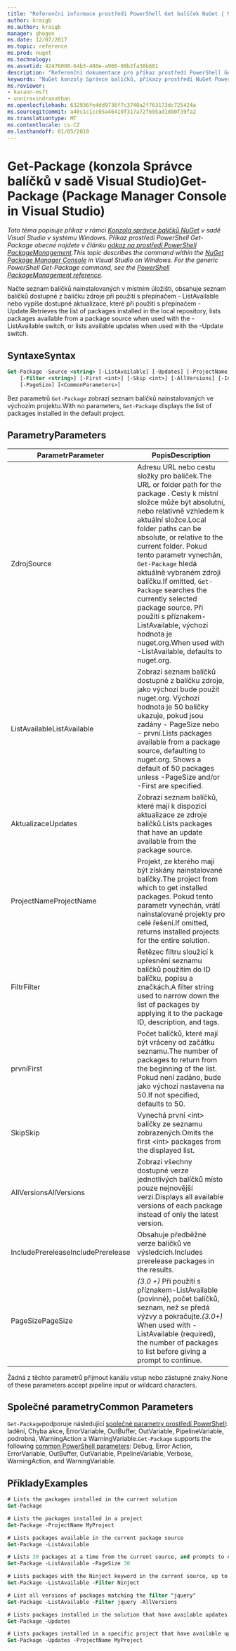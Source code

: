 ```yaml
---
title: "Referenční informace prostředí PowerShell Get balíček NuGet | Microsoft Docs"
author: kraigb
ms.author: kraigb
manager: ghogen
ms.date: 12/07/2017
ms.topic: reference
ms.prod: nuget
ms.technology: 
ms.assetid: 42476008-64b3-480e-a966-98b2fa38b681
description: "Referenční dokumentace pro příkaz prostředí PowerShell Get-balíčku v konzole Správce balíčků NuGet v sadě Visual Studio."
keywords: "NuGet konzoly Správce balíčků, příkazy prostředí NuGet Powershell, NuGet Powershell odkaz, Get-Package"
ms.reviewer:
- karann-msft
- unniravindranathan
ms.openlocfilehash: 632936fe4dd9736f7c3740a2f763173dc725424a
ms.sourcegitcommit: a40c1c1cc05a46410f317a72f695ad1d80f39fa2
ms.translationtype: MT
ms.contentlocale: cs-CZ
ms.lasthandoff: 01/05/2018
---
```

# <a name="get-package-package-manager-console-in-visual-studio"></a><span data-ttu-id="35abf-104">Get-Package (konzola Správce balíčků v sadě Visual Studio)</span><span class="sxs-lookup"><span data-stu-id="35abf-104">Get-Package (Package Manager Console in Visual Studio)</span></span>

<span data-ttu-id="35abf-105">*Toto téma popisuje příkaz v rámci [Konzola správce balíčků NuGet](Package-Manager-Console.md) v sadě Visual Studio v systému Windows. Příkaz prostředí PowerShell Get-Package obecné najdete v článku [odkaz na prostředí PowerShell PackageManagement](/powershell/module/packagemanagement/?view=powershell-6).*</span><span class="sxs-lookup"><span data-stu-id="35abf-105">*This topic describes the command within the [NuGet Package Manager Console](Package-Manager-Console.md) in Visual Studio on Windows. For the generic PowerShell Get-Package command, see the [PowerShell PackageManagement reference](/powershell/module/packagemanagement/?view=powershell-6).*</span></span>

<span data-ttu-id="35abf-106">Načte seznam balíčků nainstalovaných v místním úložišti, obsahuje seznam balíčků dostupné z balíčku zdroje při použití s přepínačem - ListAvailable nebo vypíše dostupné aktualizace, které při použití s přepínačem - Update.</span><span class="sxs-lookup"><span data-stu-id="35abf-106">Retrieves the list of packages installed in the local repository, lists packages available from a package source when used with the -ListAvailable switch, or lists available updates when used with the -Update switch.</span></span>

## <a name="syntax"></a><span data-ttu-id="35abf-107">Syntaxe</span><span class="sxs-lookup"><span data-stu-id="35abf-107">Syntax</span></span>

```ps
Get-Package -Source <string> [-ListAvailable] [-Updates] [-ProjectName <string>]
    [-Filter <string>] [-First <int>] [-Skip <int>] [-AllVersions] [-IncludePrerelease]
    [-PageSize] [<CommonParameters>]
```

<span data-ttu-id="35abf-108">Bez parametrů `Get-Package` zobrazí seznam balíčků nainstalovaných ve výchozím projektu.</span><span class="sxs-lookup"><span data-stu-id="35abf-108">With no parameters, `Get-Package` displays the list of packages installed in the default project.</span></span>

## <a name="parameters"></a><span data-ttu-id="35abf-109">Parametry</span><span class="sxs-lookup"><span data-stu-id="35abf-109">Parameters</span></span>

| <span data-ttu-id="35abf-110">Parametr</span><span class="sxs-lookup"><span data-stu-id="35abf-110">Parameter</span></span> | <span data-ttu-id="35abf-111">Popis</span><span class="sxs-lookup"><span data-stu-id="35abf-111">Description</span></span> |
| --- | --- |
| <span data-ttu-id="35abf-112">Zdroj</span><span class="sxs-lookup"><span data-stu-id="35abf-112">Source</span></span> | <span data-ttu-id="35abf-113">Adresu URL nebo cestu složky pro balíček.</span><span class="sxs-lookup"><span data-stu-id="35abf-113">The URL or folder path for the package .</span></span> <span data-ttu-id="35abf-114">Cesty k místní složce může být absolutní, nebo relativně vzhledem k aktuální složce.</span><span class="sxs-lookup"><span data-stu-id="35abf-114">Local folder paths can be absolute, or relative to the current folder.</span></span> <span data-ttu-id="35abf-115">Pokud tento parametr vynechán, `Get-Package` hledá aktuálně vybraném zdroji balíčku.</span><span class="sxs-lookup"><span data-stu-id="35abf-115">If omitted, `Get-Package` searches the currently selected package source.</span></span> <span data-ttu-id="35abf-116">Při použití s příznakem-ListAvailable, výchozí hodnota je nuget.org.</span><span class="sxs-lookup"><span data-stu-id="35abf-116">When used with -ListAvailable, defaults to nuget.org.</span></span> |
| <span data-ttu-id="35abf-117">ListAvailable</span><span class="sxs-lookup"><span data-stu-id="35abf-117">ListAvailable</span></span> | <span data-ttu-id="35abf-118">Zobrazí seznam balíčků dostupné z balíčku zdroje, jako výchozí bude použit nuget.org. Výchozí hodnota je 50 balíčky ukazuje, pokud jsou zadány - PageSize nebo - první.</span><span class="sxs-lookup"><span data-stu-id="35abf-118">Lists packages available from a package source, defaulting to nuget.org. Shows a default of 50 packages unless -PageSize and/or -First are specified.</span></span> |
| <span data-ttu-id="35abf-119">Aktualizace</span><span class="sxs-lookup"><span data-stu-id="35abf-119">Updates</span></span> | <span data-ttu-id="35abf-120">Zobrazí seznam balíčků, které mají k dispozici aktualizace ze zdroje balíčků.</span><span class="sxs-lookup"><span data-stu-id="35abf-120">Lists packages that have an update available from the package source.</span></span> |
| <span data-ttu-id="35abf-121">ProjectName</span><span class="sxs-lookup"><span data-stu-id="35abf-121">ProjectName</span></span> | <span data-ttu-id="35abf-122">Projekt, ze kterého mají být získány nainstalované balíčky.</span><span class="sxs-lookup"><span data-stu-id="35abf-122">The project from which to get installed packages.</span></span> <span data-ttu-id="35abf-123">Pokud tento parametr vynechán, vrátí nainstalované projekty pro celé řešení.</span><span class="sxs-lookup"><span data-stu-id="35abf-123">If omitted, returns installed projects for the entire solution.</span></span> |
| <span data-ttu-id="35abf-124">Filtr</span><span class="sxs-lookup"><span data-stu-id="35abf-124">Filter</span></span> | <span data-ttu-id="35abf-125">Řetězec filtru sloužící k upřesnění seznamu balíčků použitím do ID balíčku, popisu a značkách.</span><span class="sxs-lookup"><span data-stu-id="35abf-125">A filter string used to narrow down the list of packages by applying it to the package ID, description, and tags.</span></span> |
| <span data-ttu-id="35abf-126">první</span><span class="sxs-lookup"><span data-stu-id="35abf-126">First</span></span> | <span data-ttu-id="35abf-127">Počet balíčků, které mají být vráceny od začátku seznamu.</span><span class="sxs-lookup"><span data-stu-id="35abf-127">The number of packages to return from the beginning of the list.</span></span> <span data-ttu-id="35abf-128">Pokud není zadáno, bude jako výchozí nastavena na 50.</span><span class="sxs-lookup"><span data-stu-id="35abf-128">If not specified, defaults to 50.</span></span> |
| <span data-ttu-id="35abf-129">Skip</span><span class="sxs-lookup"><span data-stu-id="35abf-129">Skip</span></span> | <span data-ttu-id="35abf-130">Vynechá první &lt;int&gt; balíčky ze seznamu zobrazených.</span><span class="sxs-lookup"><span data-stu-id="35abf-130">Omits the first &lt;int&gt; packages from the displayed list.</span></span>  |
| <span data-ttu-id="35abf-131">AllVersions</span><span class="sxs-lookup"><span data-stu-id="35abf-131">AllVersions</span></span> | <span data-ttu-id="35abf-132">Zobrazí všechny dostupné verze jednotlivých balíčků místo pouze nejnovější verzi.</span><span class="sxs-lookup"><span data-stu-id="35abf-132">Displays all available versions of each package instead of only the latest version.</span></span> |
| <span data-ttu-id="35abf-133">IncludePrerelease</span><span class="sxs-lookup"><span data-stu-id="35abf-133">IncludePrerelease</span></span> | <span data-ttu-id="35abf-134">Obsahuje předběžné verze balíčků ve výsledcích.</span><span class="sxs-lookup"><span data-stu-id="35abf-134">Includes prerelease packages in the results.</span></span> |
| <span data-ttu-id="35abf-135">PageSize</span><span class="sxs-lookup"><span data-stu-id="35abf-135">PageSize</span></span> | <span data-ttu-id="35abf-136">*(3.0 +)*  Při použití s příznakem-ListAvailable (povinné), počet balíčků, seznam, než se předá výzvy a pokračujte.</span><span class="sxs-lookup"><span data-stu-id="35abf-136">*(3.0+)* When used with -ListAvailable (required), the number of packages to list before giving a prompt to continue.</span></span> |

<span data-ttu-id="35abf-137">Žádná z těchto parametrů přijmout kanálu vstup nebo zástupné znaky.</span><span class="sxs-lookup"><span data-stu-id="35abf-137">None of these parameters accept pipeline input or wildcard characters.</span></span>

## <a name="common-parameters"></a><span data-ttu-id="35abf-138">Společné parametry</span><span class="sxs-lookup"><span data-stu-id="35abf-138">Common Parameters</span></span>

<span data-ttu-id="35abf-139">`Get-Package`podporuje následující [společné parametry prostředí PowerShell](http://go.microsoft.com/fwlink/?LinkID=113216): ladění, Chyba akce, ErrorVariable, OutBuffer, OutVariable, PipelineVariable, podrobná, WarningAction a WarningVariable.</span><span class="sxs-lookup"><span data-stu-id="35abf-139">`Get-Package` supports the following [common PowerShell parameters](http://go.microsoft.com/fwlink/?LinkID=113216): Debug, Error Action, ErrorVariable, OutBuffer, OutVariable, PipelineVariable, Verbose, WarningAction, and WarningVariable.</span></span>

## <a name="examples"></a><span data-ttu-id="35abf-140">Příklady</span><span class="sxs-lookup"><span data-stu-id="35abf-140">Examples</span></span>

```ps
# Lists the packages installed in the current solution
Get-Package

# Lists the packages installed in a project
Get-Package -ProjectName MyProject

# Lists packages available in the current package source
Get-Package -ListAvailable

# Lists 30 packages at a time from the current source, and prompts to continue if more are available
Get-Package -ListAvailable -PageSize 30

# Lists packages with the Ninject keyword in the current source, up to 50
Get-Package -ListAvailable -Filter Ninject

# List all versions of packages matching the filter "jquery"
Get-Package -ListAvailable -Filter jquery -AllVersions

# Lists packages installed in the solution that have available updates
Get-Package -Updates

# Lists packages installed in a specific project that have available updates
Get-Package -Updates -ProjectName MyProject
```

